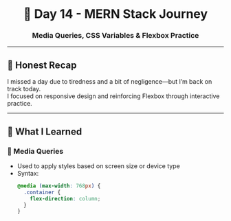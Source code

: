 <h1 align="center">📅 Day 14 - MERN Stack Journey</h1>
<h3 align="center">Media Queries, CSS Variables & Flexbox Practice</h3>

---

## 🔄 Honest Recap

I missed a day due to tiredness and a bit of negligence—but I’m back on track today.  
I focused on responsive design and reinforcing Flexbox through interactive practice.

---

## 🧠 What I Learned

### 📱 Media Queries
- Used to apply styles based on screen size or device type
- Syntax:
  ```css
  @media (max-width: 768px) {
    .container {
      flex-direction: column;
    }
  }

